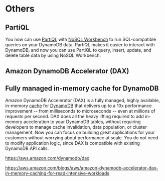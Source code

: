 # Others

## PartiQL

You now can use [PartiQL](https://aws.amazon.com/blogs/opensource/announcing-partiql-one-query-language-for-all-your-data/) with [NoSQL Workbench](https://docs.aws.amazon.com/amazondynamodb/latest/developerguide/workbench.html) to run SQL-compatible queries on your DynamoDB data. PartiQL makes it easier to interact with DynamoDB, and now you can use PartiQL to query, insert, update, and delete table data by using NoSQL Workbench.

## Amazon DynamoDB Accelerator (DAX)

## Fully managed in-memory cache for DynamoDB

Amazon DynamoDB Accelerator (DAX) is a fully managed, highly available, in-memory [cache](https://aws.amazon.com/caching/) for [DynamoDB](https://aws.amazon.com/dynamodb/) that delivers up to a 10x performance improvement -- from milliseconds to microseconds -- even at millions of requests per second. DAX does all the heavy lifting required to add in-memory acceleration to your DynamoDB tables, without requiring developers to manage cache invalidation, data population, or cluster management. Now you can focus on building great applications for your customers without worrying about performance at scale. You do not need to modify application logic, since DAX is compatible with existing DynamoDB API calls.

https://aws.amazon.com/dynamodb/dax

https://aws.amazon.com/blogs/aws/amazon-dynamodb-accelerator-dax-in-memory-caching-for-read-intensive-workloads
